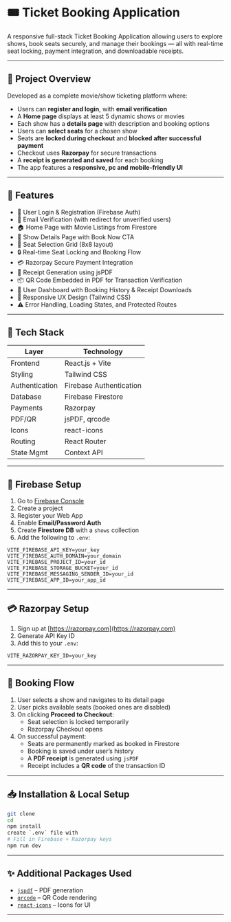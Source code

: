 # 🎟️ Ticket Booking Application

A responsive full-stack Ticket Booking Application allowing users to explore shows, book seats securely, and manage their bookings — all with real-time seat locking, payment integration, and downloadable receipts.

---

## 📘 Project Overview

Developed as a complete movie/show ticketing platform where:

- Users can **register and login**, with **email verification**
- A **Home page** displays at least 5 dynamic shows or movies
- Each show has a **details page** with description and booking options
- Users can **select seats** for a chosen show
- Seats are **locked during checkout** and **blocked after successful payment**
- Checkout uses **Razorpay** for secure transactions
- A **receipt is generated and saved** for each booking
- The app features a **responsive, pc and mobile-friendly UI**

---

## 🚀 Features

- 🔐 User Login & Registration (Firebase Auth)
- 📧 Email Verification (with redirect for unverified users)
- 🏠 Home Page with Movie Listings from Firestore
- 📄 Show Details Page with Book Now CTA
- 💺 Seat Selection Grid (8x8 layout)
- 🔒 Real-time Seat Locking and Booking Flow
- 💳 Razorpay Secure Payment Integration
- 🧾 Receipt Generation using jsPDF
- 📦 QR Code Embedded in PDF for Transaction Verification
- 📂 User Dashboard with Booking History & Receipt Downloads
- 📱 Responsive UX Design (Tailwind CSS)
- ⚠️ Error Handling, Loading States, and Protected Routes

---

## 🧰 Tech Stack

| Layer          | Technology                                    |
|----------------|-----------------------------------------------|
| Frontend       | React.js + Vite                               |
| Styling        | Tailwind CSS                                  |
| Authentication | Firebase Authentication                       |
| Database       | Firebase Firestore                            |
| Payments       | Razorpay                                      |
| PDF/QR         | jsPDF, qrcode                                 |
| Icons          | react-icons                                   |
| Routing        | React Router                                  |
| State Mgmt     | Context API                                   |

---

## 🔐 Firebase Setup

1. Go to [Firebase Console](https://console.firebase.google.com/)
2. Create a project
3. Register your Web App
4. Enable **Email/Password Auth**
5. Create **Firestore DB** with a `shows` collection
6. Add the following to `.env`:

```env
VITE_FIREBASE_API_KEY=your_key
VITE_FIREBASE_AUTH_DOMAIN=your_domain
VITE_FIREBASE_PROJECT_ID=your_id
VITE_FIREBASE_STORAGE_BUCKET=your_id
VITE_FIREBASE_MESSAGING_SENDER_ID=your_id
VITE_FIREBASE_APP_ID=your_app_id
```
---

## 💳 Razorpay Setup

1. Sign up at [https://razorpay.com](https://razorpay.com)
2. Generate API Key ID
3. Add this to your `.env`:
```env
VITE_RAZORPAY_KEY_ID=your_key
```

---

## 📄 Booking Flow

1. User selects a show and navigates to its detail page
2. User picks available seats (booked ones are disabled)
3. On clicking **Proceed to Checkout**:
   - Seat selection is locked temporarily
   - Razorpay Checkout opens
4. On successful payment:
   - Seats are permanently marked as booked in Firestore
   - Booking is saved under user’s history
   - A **PDF receipt** is generated using `jsPDF`
   - Receipt includes a **QR code** of the transaction ID

---

## 📥 Installation & Local Setup

```bash
git clone 
cd 
npm install
create `.env` file with 
# Fill in Firebase + Razorpay keys
npm run dev
```

---

## ✨ Additional Packages Used

- [`jspdf`](https://www.npmjs.com/package/jspdf) – PDF generation
- [`qrcode`](https://www.npmjs.com/package/qrcode) – QR Code rendering
- [`react-icons`](https://react-icons.github.io/react-icons) – Icons for UI

---